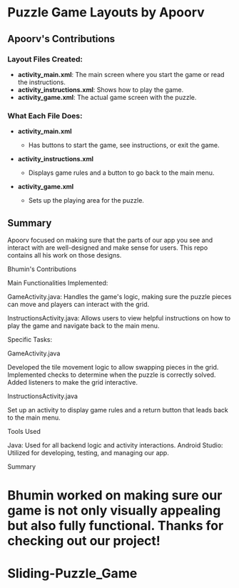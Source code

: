 # Puzzle Game Layouts by Apoorv


## Apoorv's Contributions

### Layout Files Created:
- **activity_main.xml**: The main screen where you start the game or read the instructions.
- **activity_instructions.xml**: Shows how to play the game.
- **activity_game.xml**: The actual game screen with the puzzle.

### What Each File Does:
- **activity_main.xml**
  - Has buttons to start the game, see instructions, or exit the game.
  
- **activity_instructions.xml**
  - Displays game rules and a button to go back to the main menu.
  
- **activity_game.xml**
  - Sets up the playing area for the puzzle.


## Summary
Apoorv focused on making sure that the parts of our app you see and interact with are well-designed and make sense for users. This repo contains all his work on those designs.

Bhumin's Contributions

Main Functionalities Implemented:

GameActivity.java: Handles the game's logic, making sure the puzzle pieces can move and players can interact with the grid.

InstructionsActivity.java: Allows users to view helpful instructions on how to play the game and navigate back to the main menu.

Specific Tasks:

GameActivity.java

Developed the tile movement logic to allow swapping pieces in the grid.
Implemented checks to determine when the puzzle is correctly solved.
Added listeners to make the grid interactive.

InstructionsActivity.java

Set up an activity to display game rules and a return button that leads back to the main menu.

Tools Used

Java: Used for all backend logic and activity interactions.
Android Studio: Utilized for developing, testing, and managing our app.

Summary

Bhumin worked on making sure our game is not only visually appealing but also fully functional.
Thanks for checking out our project!
=======
# Sliding-Puzzle_Game

